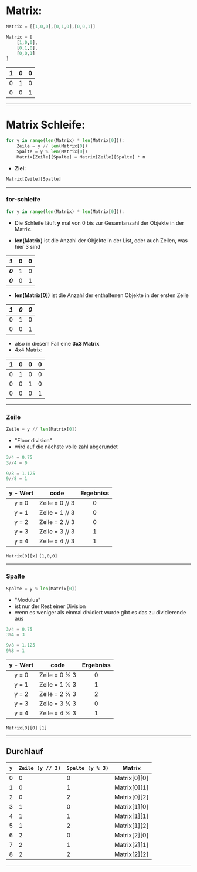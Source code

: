 # Matrix:

```python
Matrix = [[1,0,0],[0,1,0],[0,0,1]]
```

```python
Matrix = [
    [1,0,0],
    [0,1,0],
    [0,0,1]
]
```

| 1 | 0 | 0 |
| :---: | :---: | :---: |
|   0   |   1   |   0   |
|   0   |   0   |   1   |

---
# Matrix Schleife:

```python 
for y in range(len(Matrix) * len(Matrix[0])):
    Zeile = y // len(Matrix[0])
    Spalte = y % len(Matrix[0])
    Matrix[Zeile][Spalte] = Matrix[Zeile][Spalte] * n
```

- **Ziel:**
``` python
Matrix[Zeile][Spalte]
```

---
### for-schleife

```python
for y in range(len(Matrix) * len(Matrix[0])):
```


- Die Schleife läuft **y** mal von 0 bis zur Gesamtanzahl der Objekte in der Matrix.

- **len(Matrix)** ist die Anzahl der Objekte in der List, oder auch Zeilen, was hier 3 sind

| ***1*** |  0  |  0  |
| :---: | :---: | :---: |
| ***0*** |  1  |  0  |
| ***0*** |  0  |  1  |

- **len(Matrix[0])** ist die Anzahl der enthaltenen Objekte in der ersten Zeile

| ***1*** | ***0*** | ***0*** |
| :---: | :---: | :---: |
|   0   |   1   |   0   |
|   0   |   0   |   1   |

- also in diesem Fall eine **3x3 Matrix**
- 4x4 Matrix:

|  1  |  0  |  0  | 0   |
| :-: | :-: | :-: | --- |
|  0  |  1  |  0  | 0   |
|  0  |  0  |  1  | 0   |
|  0  |  0  |  0  | 1   |


---
### Zeile

```python
Zeile = y // len(Matrix[0])
```

- "Floor division"
- wird auf die nächste volle zahl abgerundet

```python
3/4 = 0.75
3//4 = 0

9/8 = 1.125
9//8 = 1
```

| y - Wert |      code       | Ergebniss |
| :------: | :-------------: | :-------: |
|  y = 0   | Zeile = 0 // 3  |     0     |
|  y = 1   | Zeile = 1 // 3  |     0     |
|  y = 2   | Zeile = 2 // 3  |     0     |
|  y = 3   | Zeile = 3 // 3  |     1     |
|  y = 4   | Zeile = 4 // 3  |     1     |

`Matrix[0][x]`
`[1,0,0]`


---
### Spalte

```python
Spalte = y % len(Matrix[0])
```

- "Modulus"
- ist nur der Rest einer Division
- wenn es weniger als einmal dividiert wurde gibt es das zu dividierende aus

```python
3/4 = 0.75
3%4 = 3

9/8 = 1.125
9%8 = 1
```

| y - Wert |      code      | Ergebniss |
| :------: | :------------: | :-------: |
|  y = 0   | Zeile = 0 % 3  |     0     |
|  y = 1   | Zeile = 1 % 3  |     1     |
|  y = 2   | Zeile = 2 % 3  |     2     |
|  y = 3   | Zeile = 3 % 3  |     0     |
|  y = 4   | Zeile = 4 % 3  |     1     |

`Matrix[0][0]`
`[1]`


---

## Durchlauf

| `y` | `Zeile (y // 3)` | `Spalte (y % 3)` | Matrix       |
| --- | ---------------- | ---------------- | ------------ |
| 0   | 0                | 0                | Matrix[0][0] |
| 1   | 0                | 1                | Matrix[0][1] |
| 2   | 0                | 2                | Matrix[0][2] |
| 3   | 1                | 0                | Matrix[1][0] |
| 4   | 1                | 1                | Matrix[1][1] |
| 5   | 1                | 2                | Matrix[1][2] |
| 6   | 2                | 0                | Matrix[2][0] |
| 7   | 2                | 1                | Matrix[2][1] |
| 8   | 2                | 2                | Matrix[2][2] |

---
